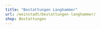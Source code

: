 ```yaml
---
title: "Bestattungen Langhammer"
url: /weinstadt/bestattungen-langhammer/
shop: Bestattungen
---
```

